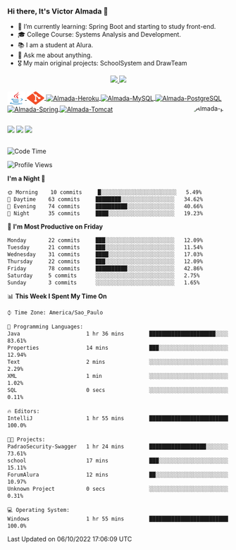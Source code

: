 ### Hi there, It's Victor Almada 👋


- 🌱 I’m currently learning: Spring Boot and starting to study front-end.
- 🎓 College Course: Systems Analysis and Development.
- 📚  I am a student at Alura.
- 💬 Ask me about anything.
- 🎖 My main original projects: SchoolSystem and DrawTeam


<div align="center">
  <a href="https://github.com/Almadavic">
  <img height="180em" src="https://github-readme-stats.vercel.app/api?username=Almadavic&show_icons=true&theme=dracula&include_all_commits=true&count_private=true"/>
  <img height="180em" src="https://github-readme-stats.vercel.app/api/top-langs/?username=Almadavic&layout=compact&langs_count=7&theme=dracula"/>
</div>
<div style="display: inline_block"><br>
  <img align="center" alt="Almada-Java" height="30" width="40" src="https://raw.githubusercontent.com/devicons/devicon/master/icons/java/java-original.svg">
  <img align="center" alt="Almada-Git" height="30" width="40" src="https://raw.githubusercontent.com/devicons/devicon/master/icons/git/git-original.svg">
  <img align="center" alt="Almada-Heroku" height="30" width="40" src="https://cdn.jsdelivr.net/gh/devicons/devicon/icons/heroku/heroku-plain-wordmark.svg" />             
  <img align="center" alt="Almada-MySQL" height="30" width="40" src="https://cdn.jsdelivr.net/gh/devicons/devicon/icons/mysql/mysql-original-wordmark.svg" />
  <img align="center" alt="Almada-PostgreSQL" height="30" width="40" src="https://cdn.jsdelivr.net/gh/devicons/devicon/icons/postgresql/postgresql-plain-wordmark.svg" />
  <img align="center" alt="Almada-Spring" height="30" width="40" src="https://cdn.jsdelivr.net/gh/devicons/devicon/icons/spring/spring-original-wordmark.svg" />
  <img align="center" alt="Almada-Tomcat" height="30" width="40" src="https://cdn.jsdelivr.net/gh/devicons/devicon/icons/tomcat/tomcat-original-wordmark.svg" />
  <img align="right" alt="Almada-pic" height="150" style="border-radius:50px;" src="https://user-images.githubusercontent.com/85299065/185514627-94fcf387-edc6-4c24-88f1-b4873ccd49e9.png">
</div>
  
  ##
 
<div> 
  <a href="https://www.youtube.com/channel/UCUrcUNA90M_ZqLEcQxd3UNA" target="_blank"><img src="https://img.shields.io/badge/YouTube-FF0000?style=for-the-badge&logo=youtube&logoColor=white" target="_blank"></a>
 <a href = "mailto:almadavic@live.com"><img src="https://img.shields.io/badge/-Gmail-%23333?style=for-the-badge&logo=gmail&logoColor=white" target="_blank"></a>
  <a href="https://www.linkedin.com/in/victoralmada/" target="_blank"><img src="https://img.shields.io/badge/-LinkedIn-%230077B5?style=for-the-badge&logo=linkedin&logoColor=white" target="_blank"></a> 
</div>

##

<!--START_SECTION:waka-->
![Code Time](http://img.shields.io/badge/Code%20Time-112%20hrs%2033%20mins-blue)

![Profile Views](http://img.shields.io/badge/Profile%20Views-9-blue)

**I'm a Night 🦉** 

```text
🌞 Morning    10 commits     █░░░░░░░░░░░░░░░░░░░░░░░░   5.49% 
🌆 Daytime    63 commits     ████████░░░░░░░░░░░░░░░░░   34.62% 
🌃 Evening    74 commits     ██████████░░░░░░░░░░░░░░░   40.66% 
🌙 Night      35 commits     ████░░░░░░░░░░░░░░░░░░░░░   19.23%

```
📅 **I'm Most Productive on Friday** 

```text
Monday       22 commits     ███░░░░░░░░░░░░░░░░░░░░░░   12.09% 
Tuesday      21 commits     ███░░░░░░░░░░░░░░░░░░░░░░   11.54% 
Wednesday    31 commits     ████░░░░░░░░░░░░░░░░░░░░░   17.03% 
Thursday     22 commits     ███░░░░░░░░░░░░░░░░░░░░░░   12.09% 
Friday       78 commits     ██████████░░░░░░░░░░░░░░░   42.86% 
Saturday     5 commits      ░░░░░░░░░░░░░░░░░░░░░░░░░   2.75% 
Sunday       3 commits      ░░░░░░░░░░░░░░░░░░░░░░░░░   1.65%

```


📊 **This Week I Spent My Time On** 

```text
⌚︎ Time Zone: America/Sao_Paulo

💬 Programming Languages: 
Java                     1 hr 36 mins        █████████████████████░░░░   83.61% 
Properties               14 mins             ███░░░░░░░░░░░░░░░░░░░░░░   12.94% 
Text                     2 mins              ░░░░░░░░░░░░░░░░░░░░░░░░░   2.29% 
XML                      1 min               ░░░░░░░░░░░░░░░░░░░░░░░░░   1.02% 
SQL                      0 secs              ░░░░░░░░░░░░░░░░░░░░░░░░░   0.11%

🔥 Editors: 
IntelliJ                 1 hr 55 mins        █████████████████████████   100.0%

🐱‍💻 Projects: 
PadraoSecurity-Swagger   1 hr 24 mins        ██████████████████░░░░░░░   73.61% 
school                   17 mins             ███░░░░░░░░░░░░░░░░░░░░░░   15.11% 
ForumAlura               12 mins             ██░░░░░░░░░░░░░░░░░░░░░░░   10.97% 
Unknown Project          0 secs              ░░░░░░░░░░░░░░░░░░░░░░░░░   0.31%

💻 Operating System: 
Windows                  1 hr 55 mins        █████████████████████████   100.0%

```


 Last Updated on 06/10/2022 17:06:09 UTC
<!--END_SECTION:waka-->
